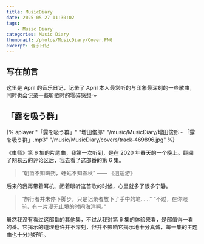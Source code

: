 ```yaml
---
title: MusicDiary
date: 2025-05-27 11:30:02
tags:
    - Music Diary
categories: Music Diary
thumbnail: /photos/MusicDiary/Cover.PNG
excerpt: 音乐日记
---
```


## 写在前言

这里是 April 的音乐日记，记录了 April 本人最常听的与印象最深刻的一些歌曲，同时也会记录一些听歌时的零碎感想～

## 「露を吸う群」

{% aplayer 
    "「露を吸う群」" 
    "増田俊郎" 
    "/music/MusicDiary/増田俊郎 - 「露を吸う群」.mp3" 
    "/music/MusicDiary/covers/track-469896.jpg" 
%}

《虫师》第 6 集的片尾曲，我第一次听到，是在 2020 年春天的一个晚上。翻阅了网易云的评论区后，我去看了这部番的第 6 集。

> “朝菌不知晦朔，蟪蛄不知春秋” —— 《逍遥游》

后来的我再带着耳机、闭着眼听这首歌的时候，心里就多了很多宁静。

> “旅行者并未停下脚步，只是记录者放下了手中的笔……”
> “不过，在你眼前，有一片漫无止境的时间海洋啊。”

虽然我没有看过这部番的其他集，不过从我对第 6 集的体验来看，是部值得一看的番。它揭示的道理也许并不深刻，但并不影响它揭示地十分真诚，每一集的主题曲也十分地好听。

